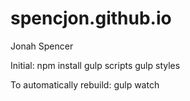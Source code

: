 # spencjon.github.io
Jonah Spencer

Initial:
npm install
gulp scripts
gulp styles

To automatically rebuild:
gulp watch
